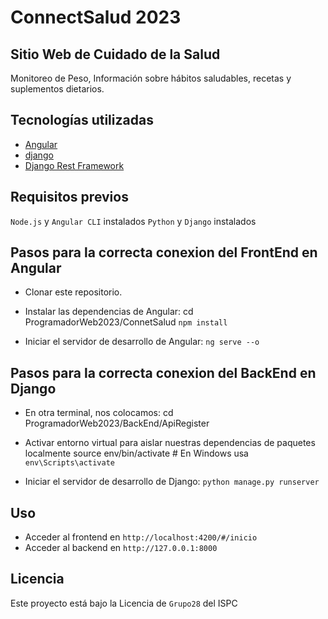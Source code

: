 # ConnectSalud 2023
## Sitio Web de Cuidado de la Salud

Monitoreo de Peso, Información sobre hábitos saludables, recetas y suplementos dietarios.

## Tecnologías utilizadas

- [Angular](https://github.com/angular/angular-cli)
- [django](https://www.djangoproject.com/)
- [Django Rest Framework](https://www.django-rest-framework.org/)

## Requisitos previos

`Node.js` y `Angular CLI` instalados
`Python` y `Django` instalados

## Pasos para la correcta conexion del FrontEnd en Angular

- Clonar este repositorio.
- Instalar las dependencias de Angular:
cd ProgramadorWeb2023/ConnetSalud
`npm install`

- Iniciar el servidor de desarrollo de Angular:
`ng serve --o`

## Pasos para la correcta conexion del BackEnd en Django

- En otra terminal, nos colocamos:
cd ProgramadorWeb2023/BackEnd/ApiRegister

- Activar entorno virtual para aislar nuestras dependencias de paquetes localmente
source env/bin/activate # En Windows usa `env\Scripts\activate`

- Iniciar el servidor de desarrollo de Django:
`python manage.py runserver`

## Uso
 - Acceder al frontend en `http://localhost:4200/#/inicio`
 - Acceder al backend en `http://127.0.0.1:8000`


## Licencia
Este proyecto está bajo la Licencia de `Grupo28` del ISPC
